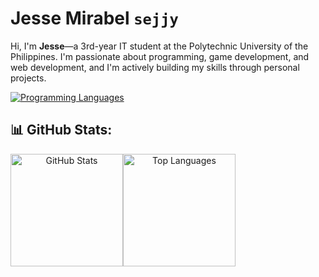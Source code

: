 # Jesse Mirabel `sejjy`

Hi, I'm **Jesse**—a 3rd-year IT student at the Polytechnic University of the Philippines. I'm passionate about programming, game development, and web development, and I'm actively building my skills through personal projects.

<div align="center" style="display: flex; flex-wrap: wrap;">
  <a href="https://github.com/sejjy">
    <img src="https://skillicons.dev/icons?i=cpp,html,css,bash,git,arch,vscode&theme=dark&perline=7" alt="Programming Languages" /></a>
</div>

## 📊 GitHub Stats:
<div align="center" style="display: flex; flex-wrap: wrap;">
  <a href="https://github.com/sejjy">
    <img height="180em" src="https://github-readme-stats.vercel.app/api?username=sejjy&hide_title=true&show_icons=true&theme=dark&bg_color=00000000&ring_color=6FE78B&border_radius=15&card_width=200px&include_all_commits=true" alt="GitHub Stats" /></a>
  <a href="https://github.com/sejjy">
    <img height="180em" src="https://github-readme-stats.vercel.app/api/top-langs/?username=sejjy&custom_title=Top%20Languages&layout=compact&langs_count=8&theme=dark&bg_color=00000000&border_radius=15&size_weight=0.5&count_weight=0.5" alt="Top Languages" /></a>
</div>

<!--
## Top Repositories
[![Readme Card](https://github-readme-stats.vercel.app/api/pin/?username=sejjy&repo=mechabar&theme=dark&bg_color=00000000&border_radius=15)](https://github.com/sejjy/mechabar)
-->

